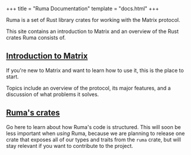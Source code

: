 +++
title = "Ruma Documentation"
template = "docs.html"
+++

Ruma is a set of Rust library crates for working with the Matrix protocol.

This site contains an introduction to Matrix and an overview of the Rust crates
Ruma consists of.

## [Introduction to Matrix](/docs/matrix/)

If you're new to Matrix and want to learn how to use it, this is the place to
start.

Topics include an overview of the protocol, its major features, and a discussion
of what problems it solves.

## [Ruma's crates](/docs/crates)

Go here to learn about how Ruma's code is structured. This will soon be less
important when *using* Ruma, because we are planning to release one crate that
exposes all of our types and traits from the `ruma` crate, but will stay
relevant if you want to contribute to the project.
